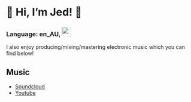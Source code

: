 # :space_invader: Hi, I’m Jed! :space_invader:

### Language: en_AU, <img src="https://cdn.jsdelivr.net/npm/programming-languages-logos/src/cpp/cpp.png" height="25">

I also enjoy producing/mixing/mastering electronic music which you can find below!

## Music
- [Soundcloud](https://soundcloud.com/jed-pauckner)
- [Youtube](https://www.youtube.com/channel/UCrXF2xoTr7cold4dc1r2ymg)
